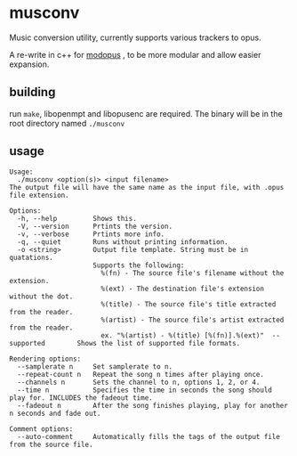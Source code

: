 # musconv
Music conversion utility, currently supports various trackers to opus.

A re-write in c++ for 
[modopus](https://github.com/MochiButter/modopus)
, to be more modular and allow easier expansion.

## building
run `make`, libopenmpt and libopusenc are required. 
The binary will be in the root directory named `./musconv`

## usage
```
Usage:
  ./musconv <option(s)> <input filename>
The output file will have the same name as the input file, with .opus file extension.

Options:
  -h, --help         Shows this.
  -V, --version      Prtints the version.
  -v, --verbose      Prtints more info.
  -q, --quiet        Runs without printing information.
  -o <string>        Output file template. String must be in quatations.
                     Supports the following:
                       %(fn) - The source file's filename without the extension.
                       %(ext) - The destination file's extension without the dot.
                       %(title) - The source file's title extracted from the reader.
                       %(artist) - The source file's artist extracted from the reader.
                       ex. "%(artist) - %(title) [%(fn)].%(ext)"  --supported        Shows the list of supported file formats.

Rendering options:
  --samplerate n     Set samplerate to n.
  --repeat-count n   Repeat the song n times after playing once.
  --channels n       Sets the channel to n, options 1, 2, or 4.
  --time n           Specifies the time in seconds the song should play for. INCLUDES the fadeout time.
  --fadeout n        After the song finishes playing, play for another n seconds and fade out.

Comment options:
  --auto-comment     Automatically fills the tags of the output file from the source file.
```
